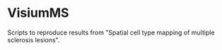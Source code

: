 # VisiumMS
Scripts to reproduce results from "Spatial cell type mapping of multiple sclerosis lesions".
